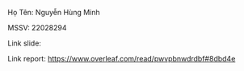 Họ Tên: Nguyễn Hùng Minh

MSSV: 22028294

Link slide:

Link report: https://www.overleaf.com/read/pwvpbnwdrdbf#8dbd4e
